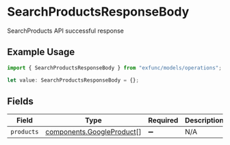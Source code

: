 # SearchProductsResponseBody

SearchProducts API successful response

## Example Usage

```typescript
import { SearchProductsResponseBody } from "exfunc/models/operations";

let value: SearchProductsResponseBody = {};
```

## Fields

| Field                                                                  | Type                                                                   | Required                                                               | Description                                                            |
| ---------------------------------------------------------------------- | ---------------------------------------------------------------------- | ---------------------------------------------------------------------- | ---------------------------------------------------------------------- |
| `products`                                                             | [components.GoogleProduct](../../models/components/googleproduct.md)[] | :heavy_minus_sign:                                                     | N/A                                                                    |